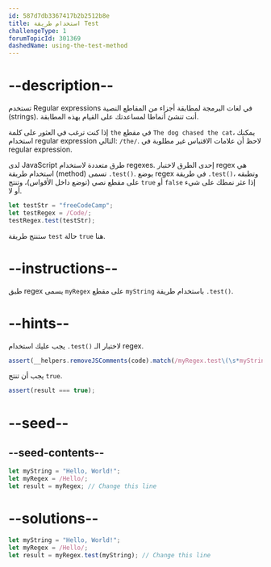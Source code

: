```yaml
---
id: 587d7db3367417b2b2512b8e
title: استخدام طريقة Test
challengeType: 1
forumTopicId: 301369
dashedName: using-the-test-method
---
```


# --description--

تستخدم Regular expressions في لغات البرمجة لمطابقة أجزاء من المقاطع النصية (strings). أنت تنشئ أنماطا لمساعدتك على القيام بهذه المطابقة.

إذا كنت ترغب في العثور على كلمة `the` في مقطع `The dog chased the cat`، يمكنك استخدام regular expression التالي: `/the/`. لاحظ أن علامات الاقتباس غير مطلوبة في regular expression.

لدى JavaScript طرق متعددة لاستخدام regexes. إحدى الطرق لاختبار regex هي استخدام طريقة (method) تسمى `.test()`. يوضع regex في طريقة `.test()`، وتطبقه على مقطع نصي (توضع داخل الأقواس)، وتنتج `true` أو `false` إذا عثر نمطك على شيء أو لا.

```js
let testStr = "freeCodeCamp";
let testRegex = /Code/;
testRegex.test(testStr);
```

ستنتج طريقة `test` حالة `true` هنا.

# --instructions--

طبق regex يسمى `myRegex` على مقطع `myString` باستخدام طريقة `.test()`.

# --hints--

يجب عليك استخدام `.test()` لاختبار الـ regex.

```js
assert(__helpers.removeJSComments(code).match(/myRegex.test\(\s*myString\s*\)/));
```

يجب أن تنتج `true`.

```js
assert(result === true);
```

# --seed--

## --seed-contents--

```js
let myString = "Hello, World!";
let myRegex = /Hello/;
let result = myRegex; // Change this line
```

# --solutions--

```js
let myString = "Hello, World!";
let myRegex = /Hello/;
let result = myRegex.test(myString); // Change this line
```
